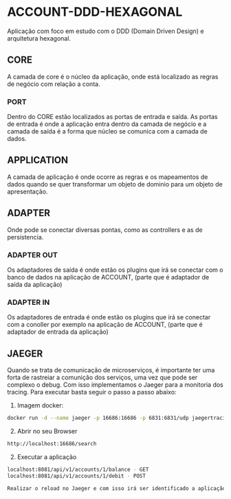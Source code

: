 # ACCOUNT-DDD-HEXAGONAL

Aplicação com foco em estudo com o DDD (Domain Driven Design) e arquitetura hexagonal.

## CORE
A camada de core é o núcleo da aplicação, onde está localizado as regras de negócio com relação a conta.

### PORT
Dentro do CORE estão localizados as portas de entrada e saída. As portas de entrada é onde a aplicação
entra dentro da camada de negócio e a camada de saída é a forma que núcleo se comunica com a camada de dados.

## APPLICATION
A camada de aplicação é onde ocorre as regras e os mapeamentos de dados quando se quer transformar um objeto de dominio
para um objeto de apresentação.

## ADAPTER
Onde pode se conectar diversas pontas, como as controllers e as de persistencia.

### ADAPTER OUT
Os adaptadores de saída é onde estão os plugins que irá se conectar com o banco de dados na aplicação de ACCOUNT,
(parte que é adaptador de saída da aplicação)

### ADAPTER IN
Os adaptadores de entrada é onde estão os plugins que irá se conectar com a conoller por exemplo na aplicação de ACCOUNT,
(parte que é adaptador de entrada da aplicação)

## JAEGER
Quando se trata de comunicação de microserviços, é importante ter uma forta de rastreiar a comunição dos serviços, uma vez que pode
ser complexo o debug. Com isso implementamos o Jaeger para a monitoria dos tracing.
Para executar basta seguir o passo a passo abaixo:

1. Imagem docker:
```bash
docker run -d --name jaeger -p 16686:16686 -p 6831:6831/udp jaegertracing/all-in-one:1.22
```

2. Abrir no seu Browser
```bash
http://localhost:16686/search
```

2. Executar a aplicação
```bash
localhost:8081/api/v1/accounts/1/balance - GET
localhost:8081/api/v1/accounts/1/debit - POST

Realizar o reload no Jaeger e com isso irá ser identificado a aplicação 
```